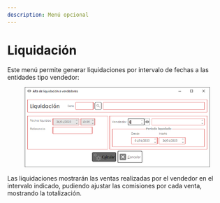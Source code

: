 ```yaml
---
description: Menú opcional
---
```


# Liquidación

Este menú permite generar liquidaciones por intervalo de fechas a las entidades tipo vendedor:

<figure><img src="../../.gitbook/assets/imagen (8) (2).png" alt=""><figcaption></figcaption></figure>

Las liquidaciones mostrarán las ventas realizadas por el vendedor en el intervalo indicado, pudiendo ajustar las comisiones por cada venta, mostrando la totalización.

